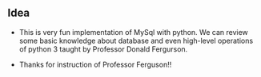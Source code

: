 ## Idea
- This is very fun implementation of MySql with python. We can review some basic knowledge about database and even high-level operations of python 3 taught by Professor Donald Fergurson.

- Thanks for instruction of Professor Ferguson!!
